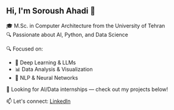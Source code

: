 ## Hi, I'm Soroush Ahadi 👋

🎓 M.Sc. in Computer Architecture from the University of Tehran  
🔍 Passionate about AI, Python, and Data Science

🔍 Focused on:
- 🧠 Deep Learning & LLMs
- 📊 Data Analysis & Visualization
- 🤖 NLP & Neural Networks

💼 Looking for AI/Data internships — check out my projects below!

📫 Let's connect: [LinkedIn](www.linkedin.com/in/soroush-ahadi-8b4097365)

<!--
**soroushahadi/soroushahadi** is a ✨ _special_ ✨ repository because its `README.md` (this file) appears on your GitHub profile.

Here are some ideas to get you started:

- 🔭 I’m currently working on ...
- 🌱 I’m currently learning ...
- 👯 I’m looking to collaborate on ...
- 🤔 I’m looking for help with ...
- 💬 Ask me about ...
- 📫 How to reach me: ...
- 😄 Pronouns: ...
- ⚡ Fun fact: ...
-->
